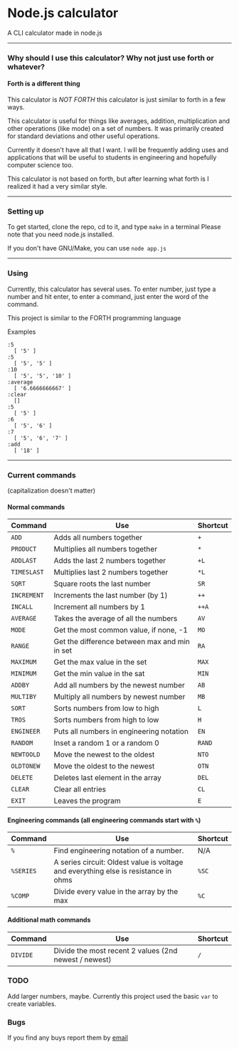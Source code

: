 # Node.js calculator
A CLI calculator made in node.js

---

### Why should I use this calculator? Why not just use forth or whatever?
#### Forth is a different thing
This calculator is *NOT FORTH* this calculator is just similar to forth in a few ways.

This calculator is useful for things like averages, addition, multiplication and other operations (like mode) on a set of numbers. It was primarily created for standard deviations and other useful operations.

Currently it doesn't have all that I want. I will be frequently adding uses and applications that will be useful to
students in engineering and hopefully computer science too.

This calculator is not based on forth, but after learning what forth is I realized it had a very similar style.

---

### Setting up
To get started, clone the repo, cd to it, and type `make` in a terminal
Please note that you need node.js installed.

If you don't have GNU/Make, you can use `node app.js`

---

### Using
Currently, this calculator has several uses.
To enter number, just type a number and hit enter, to enter a command,
just enter the word of the command.

This project is similar to the FORTH programming language

Examples
```
:5
  [ '5' ]
:5
  [ '5', '5' ]
:10
  [ '5', '5', '10' ]
:average
  [ '6.6666666667' ]
:clear
  []
:5
  [ '5' ]
:6
  [ '5', '6' ]
:7
  [ '5', '6', '7' ]
:add
  [ '18' ]
```

---


### Current commands
(capitalization doesn't matter)

#### Normal commands
| Command     | Use                                            | Shortcut
|-------------|------------------------------------------------|---------
| `ADD`       | Adds all numbers together                      | `+`
| `PRODUCT`   | Multiplies all numbers together                | `*`
| `ADDLAST`   | Adds the last 2 numbers together               | `+L`
| `TIMESLAST` | Multiplies last 2 numbers together             | `*L`
| `SQRT`      | Square roots the last number                   | `SR`
| `INCREMENT` | Increments the last number (by 1)              | `++`
| `INCALL`    | Increment all numbers by 1                     | `++A`
| `AVERAGE`   | Takes the average of all the numbers           | `AV`
| `MODE`      | Get the most common value, if none, -1         | `MO`
| `RANGE`     | Get the difference between max and min in set  | `RA`
| `MAXIMUM`   | Get the max value in the set                   | `MAX`
| `MINIMUM`   | Get the min value in the sat                   | `MIN`
| `ADDBY`     | Add all numbers by the newest number           | `AB`
| `MULTIBY`   | Multiply all numbers by newest number          | `MB`
| `SORT`      | Sorts numbers from low to high                 | `L`
| `TROS`      | Sorts numbers from high to low                 | `H`
| `ENGINEER`  | Puts all numbers in engineering notation       | `EN`
| `RANDOM`    | Inset a random 1 or a random 0                 | `RAND`
| `NEWTOOLD`  | Move the newest to the oldest                  | `NTO`
| `OLDTONEW`  | Move the oldest to the newest                  | `OTN`
| `DELETE`    | Deletes last element in the array              | `DEL`
| `CLEAR`     | Clear all entries                              | `CL`
| `EXIT`      | Leaves the program                             | `E`

#### Engineering commands (all engineering commands start with `%`)
| Command     | Use                                                 | Shortcut
|-------------|-----------------------------------------------------|---------
| `%`         | Find engineering notation of a number.              | N/A
| `%SERIES`   | A series circuit: Oldest value is voltage and everything else is resistance in ohms | `%SC`
| `%COMP`     | Divide every value in the array by the max          | `%C`

#### Additional math commands
| Command     | Use                                                   | Shortcut
|-------------|-------------------------------------------------------|----------
| `DIVIDE`    | Divide the most recent 2 values (2nd newest / newest) | `/`

### TODO
Add larger numbers, maybe. Currently this project used the basic `var` to create variables.

### Bugs
If you find any buys report them by [email](mailto:alexandersonone@gmail.com)
